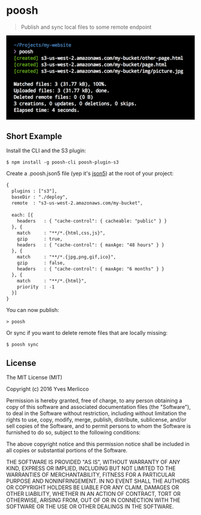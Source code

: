 # poosh
> Publish and sync local files to some remote endpoint

![alt tag](media/screenshot-publish.png)


## Short Example

Install the CLI and the S3 plugin:

```shell
$ npm install -g poosh-cli poosh-plugin-s3
```

Create a .poosh.json5 file (yep it's [json5](http://json5.org/)) at the root of your project:

```json5
{
  plugins : ["s3"],
  baseDir : "./deploy",
  remote  : "s3-us-west-2.amazonaws.com/my-bucket",

  each: [{
    headers   : { "cache-control": { cacheable: "public" } }
  }, {
    match     : "**/*.{html,css,js}",
    gzip      : true,
    headers   : { "cache-control": { maxAge: "48 hours" } }
  }, {
    match     : "**/*.{jpg,png,gif,ico}",
    gzip      : false,
    headers   : { "cache-control": { maxAge: "6 months" } }
  }, {
    match     : "**/*.{html}",
    priority  : -1
  }]
}
```

You can now publish:

```shell
> poosh
```

Or sync if you want to delete remote files that are locally missing:

```shell
$ poosh sync
```

## License

The MIT License (MIT)

Copyright (c) 2016 Yves Merlicco

Permission is hereby granted, free of charge, to any person obtaining a copy
of this software and associated documentation files (the "Software"), to deal
in the Software without restriction, including without limitation the rights
to use, copy, modify, merge, publish, distribute, sublicense, and/or sell
copies of the Software, and to permit persons to whom the Software is
furnished to do so, subject to the following conditions:

The above copyright notice and this permission notice shall be included in
all copies or substantial portions of the Software.

THE SOFTWARE IS PROVIDED "AS IS", WITHOUT WARRANTY OF ANY KIND, EXPRESS OR
IMPLIED, INCLUDING BUT NOT LIMITED TO THE WARRANTIES OF MERCHANTABILITY,
FITNESS FOR A PARTICULAR PURPOSE AND NONINFRINGEMENT.  IN NO EVENT SHALL THE
AUTHORS OR COPYRIGHT HOLDERS BE LIABLE FOR ANY CLAIM, DAMAGES OR OTHER
LIABILITY, WHETHER IN AN ACTION OF CONTRACT, TORT OR OTHERWISE, ARISING FROM,
OUT OF OR IN CONNECTION WITH THE SOFTWARE OR THE USE OR OTHER DEALINGS IN
THE SOFTWARE.
